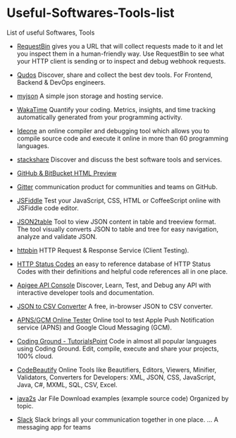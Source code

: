 # Useful-Softwares-Tools-list
List of useful Softwares, Tools 


- <a href="http://requestb.in/" target="_blank" >RequestBin</a> gives you a URL that will collect requests made to it and let you inspect them in a human-friendly way. Use RequestBin to see what your HTTP client is sending or to inspect and debug webhook requests.

- <a href="https://www.qudos.io/" target="_blank" >Qudos</a> Discover, share and collect the best dev tools. For Frontend, Backend & DevOps engineers.

- <a href="http://myjson.com/" target="_blank" >myjson</a> A simple json storage and hosting service.

- <a href="https://wakatime.com/" target="_blank" >WakaTime</a> Quantify your coding. Metrics, insights, and time tracking automatically generated from your programming activity.

- <a href="https://ideone.com/" target="_blank" >Ideone</a> an online compiler and debugging tool which allows you to compile source code and execute it online in more than 60 programming languages.
 
- <a href="http://stackshare.io/" target="_blank" >stackshare</a> Discover and discuss the best software tools and services.
 
- <a href="http://htmlpreview.github.io/" target="_blank" >GitHub & BitBucket HTML Preview</a> 

- <a href="https://gitter.im/" target="_blank" >Gitter</a> communication product for communities and teams on GitHub. 
 
- <a href="https://jsfiddle.net/" target="_blank" >JSFiddle</a> Test your JavaScript, CSS, HTML or CoffeeScript online with JSFiddle code editor.

- <a href="http://json2table.com/" target="_blank" >JSON2table</a> Tool to view JSON content in table and treeview format. The tool visually converts JSON to table and tree for easy navigation, analyze and validate JSON.

- <a href="http://httpbin.org/" target="_blank" >httpbin</a> HTTP Request & Response Service (Client Testing).

- <a href="https://httpstatuses.com/" target="_blank" >HTTP Status Codes</a> an easy to reference database of HTTP Status Codes with their definitions and helpful code references all in one place. 

- <a href="https://apigee.com/providers" target="_blank" >Apigee API Console</a> Discover, Learn, Test, and Debug any API with interactive developer tools and documentation. 

- <a href="http://konklone.io/json/" target="_blank" >JSON to CSV Converter</a> A free, in-browser JSON to CSV converter.
 
- <a href="http://apns-gcm.bryantan.info/" target="_blank" >APNS/GCM Online Tester</a> Online tool to test Apple Push Notification service (APNS) and Google Cloud Messaging (GCM).

- <a href="http://www.tutorialspoint.com/codingground.htm" target="_blank" >Coding Ground - TutorialsPoint</a> Code in almost all popular languages using Coding Ground. Edit, compile, execute and share your projects, 100% cloud.

- <a href="http://codebeautify.org/" target="_blank" >CodeBeautify</a> Online Tools like Beautifiers, Editors, Viewers, Minifier, Validators, Converters for Developers: XML, JSON, CSS, JavaScript, Java, C#, MXML, SQL, CSV, Excel.
 
- <a href="http://www.java2s.com/Code/Jar/CatalogJar.htm" target="_blank" >java2s</a> Jar File Download examples (example source code) Organized by topic.

- <a href="https://slack.com/" target="_blank" >Slack</a> Slack brings all your communication together in one place. ... A messaging app for teams
